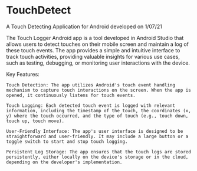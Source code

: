 # TouchDetect
A Touch Detecting Application for Android developed on 1/07/21

The Touch Logger Android app is a tool developed in Android Studio that allows users to detect touches on their mobile screen and maintain a log of these touch events. The app provides a simple and intuitive interface to track touch activities, providing valuable insights for various use cases, such as testing, debugging, or monitoring user interactions with the device.

Key Features:

    Touch Detection: The app utilizes Android's touch event handling mechanism to capture touch interactions on the screen. When the app is opened, it continuously listens for touch events.

    Touch Logging: Each detected touch event is logged with relevant information, including the timestamp of the touch, the coordinates (x, y) where the touch occurred, and the type of touch (e.g., touch down, touch up, touch move).

    User-Friendly Interface: The app's user interface is designed to be straightforward and user-friendly. It may include a large button or a toggle switch to start and stop touch logging.

    Persistent Log Storage: The app ensures that the touch logs are stored persistently, either locally on the device's storage or in the cloud, depending on the developer's implementation.
